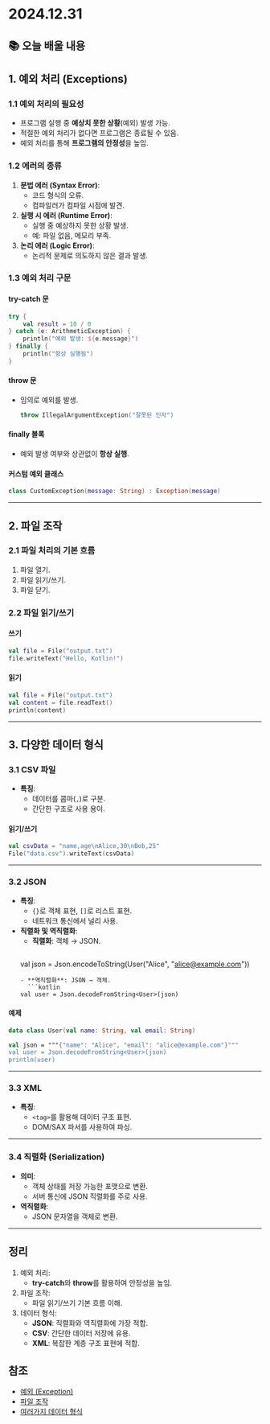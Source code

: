 # 2024.12.31

## 📚 오늘 배울 내용

## **1. 예외 처리 (Exceptions)**

### **1.1 예외 처리의 필요성**

- 프로그램 실행 중 **예상치 못한 상황**(예외) 발생 가능.
- 적절한 예외 처리가 없다면 프로그램은 종료될 수 있음.
- 예외 처리를 통해 **프로그램의 안정성**을 높임.

### **1.2 에러의 종류**

1. **문법 에러 (Syntax Error)**:
    - 코드 형식의 오류.
    - 컴파일러가 컴파일 시점에 발견.
2. **실행 시 에러 (Runtime Error)**:
    - 실행 중 예상하지 못한 상황 발생.
    - 예: 파일 없음, 메모리 부족.
3. **논리 에러 (Logic Error)**:
    - 논리적 문제로 의도하지 않은 결과 발생.

### **1.3 예외 처리 구문**

#### **try-catch 문**

```kotlin
try {
    val result = 10 / 0
} catch (e: ArithmeticException) {
    println("예외 발생: ${e.message}")
} finally {
    println("항상 실행됨")
}
```

#### **throw 문**

- 임의로 예외를 발생.
    ```kotlin
    throw IllegalArgumentException("잘못된 인자")
    ```

#### **finally 블록**

- 예외 발생 여부와 상관없이 **항상 실행**.

#### **커스텀 예외 클래스**

```kotlin
class CustomException(message: String) : Exception(message)
```

---

## **2. 파일 조작**

### **2.1 파일 처리의 기본 흐름**

1. 파일 열기.
2. 파일 읽기/쓰기.
3. 파일 닫기.

### **2.2 파일 읽기/쓰기**

#### **쓰기**

```kotlin
val file = File("output.txt")
file.writeText("Hello, Kotlin!")
```

#### **읽기**

```kotlin
val file = File("output.txt")
val content = file.readText()
println(content)
```

---

## **3. 다양한 데이터 형식**

### **3.1 CSV 파일**

- **특징**:
    - 데이터를 콤마(`,`)로 구분.
    - 간단한 구조로 사용 용이.

#### **읽기/쓰기**

```kotlin
val csvData = "name,age\nAlice,30\nBob,25"
File("data.csv").writeText(csvData)
```

---

### **3.2 JSON**

- **특징**:
    - `{}`로 객체 표현, `[]`로 리스트 표현.
    - 네트워크 통신에서 널리 사용.
- **직렬화 및 역직렬화**:
    - **직렬화**: 객체 → JSON.
      ```kotlin
  val json = Json.encodeToString(User("Alice", "alice@example.com"))
    ```
    - **역직렬화**: JSON → 객체.
      ```kotlin
    val user = Json.decodeFromString<User>(json)
    ```

#### **예제**

```kotlin
data class User(val name: String, val email: String)

val json = """{"name": "Alice", "email": "alice@example.com"}"""
val user = Json.decodeFromString<User>(json)
println(user)
```

---

### **3.3 XML**

- **특징**:
    - `<tag>`를 활용해 데이터 구조 표현.
    - DOM/SAX 파서를 사용하여 파싱.

---

### **3.4 직렬화 (Serialization)**

- **의미**:
    - 객체 상태를 저장 가능한 포맷으로 변환.
    - 서버 통신에 JSON 직렬화를 주로 사용.
- **역직렬화**:
    - JSON 문자열을 객체로 변환.

---

## **정리**

1. 예외 처리:
    - **try-catch**와 **throw**를 활용하여 안정성을 높임.
2. 파일 조작:
    - 파일 읽기/쓰기 기본 흐름 이해.
3. 데이터 형식:
    - **JSON**: 직렬화와 역직렬화에 가장 적합.
    - **CSV**: 간단한 데이터 저장에 유용.
    - **XML**: 복잡한 계층 구조 표현에 적합.

## 참조

- [예외 (Exception)](https://docs.google.com/presentation/d/1zOojo1_7_2Uw8d-x6joTjJcAus7ksx1HaMkE7yZ1UAM/edit#slide=id.g2d2aa8df7a5_0_136)
- [파일 조작](https://docs.google.com/presentation/d/1GmyqTAb6sXRRNasF8-QjTb9_6gy6IPM0AYxp21uMWmM/edit#slide=id.g2706321e217_0_84)
- [여러가지 데이터 형식](https://docs.google.com/presentation/d/17hLA5yWmk3x7qvn2GvC89OLweRzfIu8RkftiuFJBaWE/edit#slide=id.g2d2a9c59ad5_0_140)